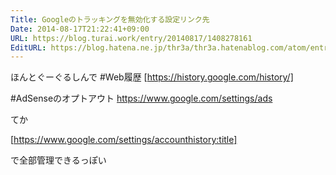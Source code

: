 ```yaml
---
Title: Googleのトラッキングを無効化する設定リンク先
Date: 2014-08-17T21:22:41+09:00
URL: https://blog.turai.work/entry/20140817/1408278161
EditURL: https://blog.hatena.ne.jp/thr3a/thr3a.hatenablog.com/atom/entry/12921228815730459914
---
```


ほんとぐーぐるしんで
#Web履歴
[https://history.google.com/history/]

#AdSenseのオプトアウト
https://www.google.com/settings/ads

てか

[https://www.google.com/settings/accounthistory:title]

で全部管理できるっぽい
